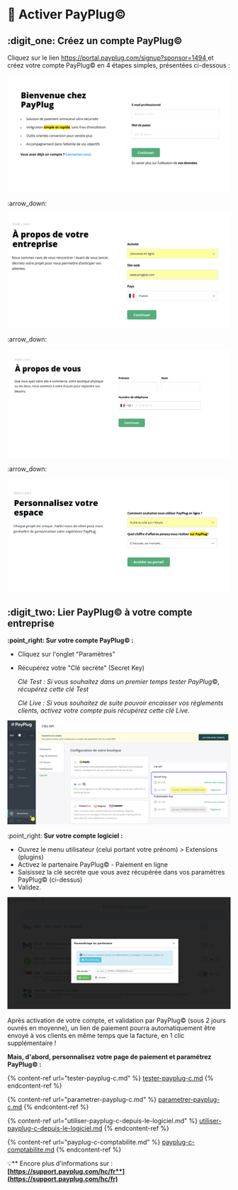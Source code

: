 # 📎 Activer PayPlug©

## :digit\_one: Créez un compte PayPlug©



Cliquez sur le lien [https://portal.payplug.com/signup?sponsor=1494 ](https://portal.payplug.com/signup?sponsor=1494)et créez votre compte PayPlug© en 4 étapes simples, présentées ci-dessous :&#x20;

![](../../.gitbook/assets/Payplug.png)

:arrow\_down:

![](../../.gitbook/assets/Payplug22.png)

:arrow\_down:

![](../../.gitbook/assets/Payplug2a.png)

:arrow\_down:

![](<../../.gitbook/assets/Payplug2b (1).png>)



## :digit\_two: Lier PayPlug© à votre compte entreprise





****:point\_right: **Sur votre compte PayPlug**©** :**

* Cliquez sur l'onglet "Paramètres"
*   Récupérez votre "Clé secrète" (Secret Key)

    _Clé Test : Si vous souhaitez dans un premier temps tester PayPlug_©_, récupérez cette clé Test_

    _Clé Live : Si vous souhaitez de suite pouvoir encaisser vos règlements clients, activez votre compte puis récupérez cette clé Live._

![](../../.gitbook/assets/Payplug2ccc.png)



:point\_right: **Sur votre compte logiciel :**

* Ouvrez le menu utilisateur (celui portant votre prénom) > Extensions (plugins)
* Activez le partenaire PayPlug© - Paiement en ligne
* Saisissez la clé secrète que vous avez récupérée dans vos paramètres PayPlug© (ci-dessus)
* Validez.

![](<../../.gitbook/assets/Screenshot (247a).png>)

Après activation de votre compte, et validation par PayPlug© (sous 2 jours ouvrés en moyenne), un lien de paiement pourra automatiquement être envoyé à vos clients en même temps que la facture, en 1 clic supplémentaire !



**Mais, d'abord, personnalisez votre page de paiement et paramétrez PayPlug© :**

{% content-ref url="tester-payplug-c.md" %}
[tester-payplug-c.md](tester-payplug-c.md)
{% endcontent-ref %}

{% content-ref url="parametrer-payplug-c.md" %}
[parametrer-payplug-c.md](parametrer-payplug-c.md)
{% endcontent-ref %}

{% content-ref url="utiliser-payplug-c-depuis-le-logiciel.md" %}
[utiliser-payplug-c-depuis-le-logiciel.md](utiliser-payplug-c-depuis-le-logiciel.md)
{% endcontent-ref %}

{% content-ref url="payplug-c-comptabilite.md" %}
[payplug-c-comptabilite.md](payplug-c-comptabilite.md)
{% endcontent-ref %}



:bulb:** Encore plus d'informations sur : **[**https://support.payplug.com/hc/fr**](https://support.payplug.com/hc/fr)****
